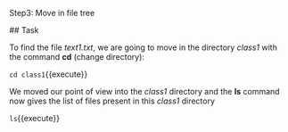 Step3: Move in file tree

## Task

To find the file _text1.txt_, we are going to move in the directory _class1_ with the command **cd** (change directory):

`cd class1`{{execute}}

We moved our point of view into the _class1_ directory and the **ls** command now gives the list of files present in this _class1_ directory

`ls`{{execute}}


